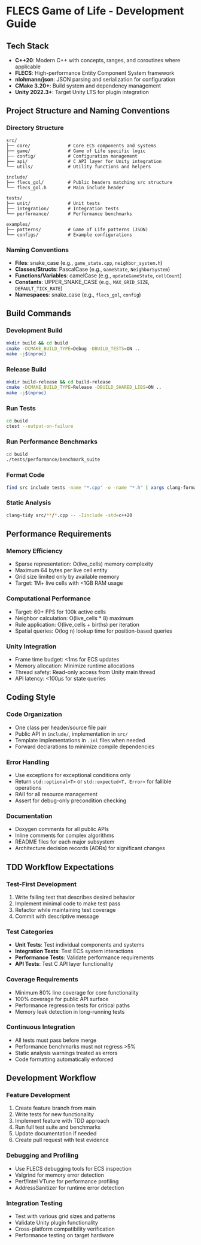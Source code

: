 # FLECS Game of Life - Development Guide

## Tech Stack

- **C++20**: Modern C++ with concepts, ranges, and coroutines where applicable
- **FLECS**: High-performance Entity Component System framework
- **nlohmann/json**: JSON parsing and serialization for configuration
- **CMake 3.20+**: Build system and dependency management
- **Unity 2022.3+**: Target Unity LTS for plugin integration

## Project Structure and Naming Conventions

### Directory Structure
```
src/
├── core/              # Core ECS components and systems
├── game/              # Game of Life specific logic
├── config/            # Configuration management
├── api/               # C API layer for Unity integration
└── utils/             # Utility functions and helpers

include/
├── flecs_gol/         # Public headers matching src structure
└── flecs_gol.h        # Main include header

tests/
├── unit/              # Unit tests
├── integration/       # Integration tests
└── performance/       # Performance benchmarks

examples/
├── patterns/          # Game of Life patterns (JSON)
└── configs/           # Example configurations
```

### Naming Conventions
- **Files**: snake_case (e.g., `game_state.cpp`, `neighbor_system.h`)
- **Classes/Structs**: PascalCase (e.g., `GameState`, `NeighborSystem`)
- **Functions/Variables**: camelCase (e.g., `updateGameState`, `cellCount`)
- **Constants**: UPPER_SNAKE_CASE (e.g., `MAX_GRID_SIZE`, `DEFAULT_TICK_RATE`)
- **Namespaces**: snake_case (e.g., `flecs_gol`, `config`)

## Build Commands

### Development Build
```bash
mkdir build && cd build
cmake -DCMAKE_BUILD_TYPE=Debug -DBUILD_TESTS=ON ..
make -j$(nproc)
```

### Release Build
```bash
mkdir build-release && cd build-release
cmake -DCMAKE_BUILD_TYPE=Release -DBUILD_SHARED_LIBS=ON ..
make -j$(nproc)
```

### Run Tests
```bash
cd build
ctest --output-on-failure
```

### Run Performance Benchmarks
```bash
cd build
./tests/performance/benchmark_suite
```

### Format Code
```bash
find src include tests -name "*.cpp" -o -name "*.h" | xargs clang-format -i
```

### Static Analysis
```bash
clang-tidy src/**/*.cpp -- -Iinclude -std=c++20
```

## Performance Requirements

### Memory Efficiency
- Sparse representation: O(live_cells) memory complexity
- Maximum 64 bytes per live cell entity
- Grid size limited only by available memory
- Target: 1M+ live cells with <1GB RAM usage

### Computational Performance
- Target: 60+ FPS for 100k active cells
- Neighbor calculation: O(live_cells * 8) maximum
- Rule application: O(live_cells + births) per iteration
- Spatial queries: O(log n) lookup time for position-based queries

### Unity Integration
- Frame time budget: <1ms for ECS updates
- Memory allocation: Minimize runtime allocations
- Thread safety: Read-only access from Unity main thread
- API latency: <100μs for state queries

## Coding Style

### Code Organization
- One class per header/source file pair
- Public API in `include/`, implementation in `src/`
- Template implementations in `.inl` files when needed
- Forward declarations to minimize compile dependencies

### Error Handling
- Use exceptions for exceptional conditions only
- Return `std::optional<T>` or `std::expected<T, Error>` for fallible operations
- RAII for all resource management
- Assert for debug-only precondition checking

### Documentation
- Doxygen comments for all public APIs
- Inline comments for complex algorithms
- README files for each major subsystem
- Architecture decision records (ADRs) for significant changes

## TDD Workflow Expectations

### Test-First Development
1. Write failing test that describes desired behavior
2. Implement minimal code to make test pass
3. Refactor while maintaining test coverage
4. Commit with descriptive message

### Test Categories
- **Unit Tests**: Test individual components and systems
- **Integration Tests**: Test ECS system interactions
- **Performance Tests**: Validate performance requirements
- **API Tests**: Test C API layer functionality

### Coverage Requirements
- Minimum 80% line coverage for core functionality
- 100% coverage for public API surface
- Performance regression tests for critical paths
- Memory leak detection in long-running tests

### Continuous Integration
- All tests must pass before merge
- Performance benchmarks must not regress >5%
- Static analysis warnings treated as errors
- Code formatting automatically enforced

## Development Workflow

### Feature Development
1. Create feature branch from main
2. Write tests for new functionality
3. Implement feature with TDD approach
4. Run full test suite and benchmarks
5. Update documentation if needed
6. Create pull request with test evidence

### Debugging and Profiling
- Use FLECS debugging tools for ECS inspection
- Valgrind for memory error detection
- Perf/Intel VTune for performance profiling
- AddressSanitizer for runtime error detection

### Integration Testing
- Test with various grid sizes and patterns
- Validate Unity plugin functionality
- Cross-platform compatibility verification
- Performance testing on target hardware
